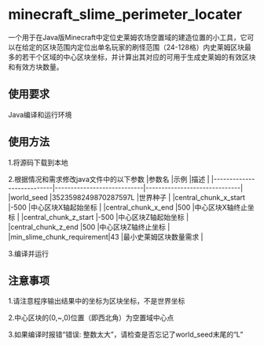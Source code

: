# minecraft_slime_perimeter_locater
一个用于在Java版Minecraft中定位史莱姆农场空置域的建造位置的小工具，它可以在给定的区块范围内定位出单名玩家的刷怪范围（24-128格）内史莱姆区块最多的若干个区域的中心区块坐标，并计算出其对应的可用于生成史莱姆的有效区块和有效方块数量。

## 使用要求
Java编译和运行环境

## 使用方法
1.将源码下载到本地

2.根据情况和需求修改java文件中的以下参数
|参数名                     |示例                         |描述                          |
|---------------------------|----------------------------|------------------------------|
|world_seed                 |3523598249870287597L        |世界种子                       |
|central_chunk_x_start      |-500                        |中心区块X轴起始坐标             |
|central_chunk_x_end        |500                         |中心区块X轴终止坐标             |
|central_chunk_z_start      |-500                        |中心区块Z轴起始坐标             |
|central_chunk_z_end        |500                         |中心区块Z轴终止坐标             |
|min_slime_chunk_requirement|43                          |最小史莱姆区块数量需求          |

3.编译并运行

## 注意事项
1.请注意程序输出结果中的坐标为区块坐标，不是世界坐标

2.中心区块的(0,~,0)位置（即西北角）为空置域中心点

3.如果编译时报错“错误: 整数太大”，请检查是否忘记了world_seed末尾的“L”
